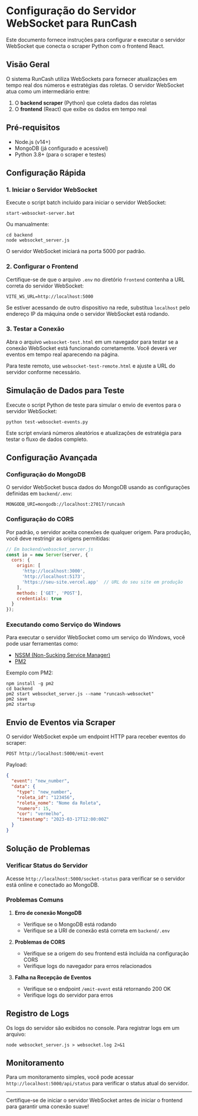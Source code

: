 # Configuração do Servidor WebSocket para RunCash

Este documento fornece instruções para configurar e executar o servidor WebSocket que conecta o scraper Python com o frontend React.

## Visão Geral

O sistema RunCash utiliza WebSockets para fornecer atualizações em tempo real dos números e estratégias das roletas. O servidor WebSocket atua como um intermediário entre:

1. O **backend scraper** (Python) que coleta dados das roletas
2. O **frontend** (React) que exibe os dados em tempo real

## Pré-requisitos

- Node.js (v14+)
- MongoDB (já configurado e acessível)
- Python 3.8+ (para o scraper e testes)

## Configuração Rápida

### 1. Iniciar o Servidor WebSocket

Execute o script batch incluído para iniciar o servidor WebSocket:

```
start-websocket-server.bat
```

Ou manualmente:

```
cd backend
node websocket_server.js
```

O servidor WebSocket iniciará na porta 5000 por padrão.

### 2. Configurar o Frontend

Certifique-se de que o arquivo `.env` no diretório `frontend` contenha a URL correta do servidor WebSocket:

```
VITE_WS_URL=http://localhost:5000
```

Se estiver acessando de outro dispositivo na rede, substitua `localhost` pelo endereço IP da máquina onde o servidor WebSocket está rodando.

### 3. Testar a Conexão

Abra o arquivo `websocket-test.html` em um navegador para testar se a conexão WebSocket está funcionando corretamente. Você deverá ver eventos em tempo real aparecendo na página.

Para teste remoto, use `websocket-test-remote.html` e ajuste a URL do servidor conforme necessário.

## Simulação de Dados para Teste

Execute o script Python de teste para simular o envio de eventos para o servidor WebSocket:

```
python test-websocket-events.py
```

Este script enviará números aleatórios e atualizações de estratégia para testar o fluxo de dados completo.

## Configuração Avançada

### Configuração do MongoDB

O servidor WebSocket busca dados do MongoDB usando as configurações definidas em `backend/.env`:

```
MONGODB_URI=mongodb://localhost:27017/runcash
```

### Configuração do CORS

Por padrão, o servidor aceita conexões de qualquer origem. Para produção, você deve restringir as origens permitidas:

```javascript
// Em backend/websocket_server.js
const io = new Server(server, {
  cors: {
    origin: [
      'http://localhost:3000',
      'http://localhost:5173',
      'https://seu-site.vercel.app'  // URL do seu site em produção
    ],
    methods: ['GET', 'POST'],
    credentials: true
  }
});
```

### Executando como Serviço do Windows

Para executar o servidor WebSocket como um serviço do Windows, você pode usar ferramentas como:

- [NSSM (Non-Sucking Service Manager)](https://nssm.cc/)
- [PM2](https://pm2.keymetrics.io/)

Exemplo com PM2:

```
npm install -g pm2
cd backend
pm2 start websocket_server.js --name "runcash-websocket"
pm2 save
pm2 startup
```

## Envio de Eventos via Scraper

O servidor WebSocket expõe um endpoint HTTP para receber eventos do scraper:

```
POST http://localhost:5000/emit-event
```

Payload:

```json
{
  "event": "new_number",
  "data": {
    "type": "new_number",
    "roleta_id": "123456",
    "roleta_nome": "Nome da Roleta",
    "numero": 15,
    "cor": "vermelho",
    "timestamp": "2023-03-17T12:00:00Z"
  }
}
```

## Solução de Problemas

### Verificar Status do Servidor

Acesse `http://localhost:5000/socket-status` para verificar se o servidor está online e conectado ao MongoDB.

### Problemas Comuns

1. **Erro de conexão MongoDB**
   - Verifique se o MongoDB está rodando
   - Verifique se a URI de conexão está correta em `backend/.env`

2. **Problemas de CORS**
   - Verifique se a origem do seu frontend está incluída na configuração CORS
   - Verifique logs do navegador para erros relacionados

3. **Falha na Recepção de Eventos**
   - Verifique se o endpoint `/emit-event` está retornando 200 OK
   - Verifique logs do servidor para erros

## Registro de Logs

Os logs do servidor são exibidos no console. Para registrar logs em um arquivo:

```
node websocket_server.js > websocket.log 2>&1
```

## Monitoramento

Para um monitoramento simples, você pode acessar `http://localhost:5000/api/status` para verificar o status atual do servidor.

---

Certifique-se de iniciar o servidor WebSocket antes de iniciar o frontend para garantir uma conexão suave! 
